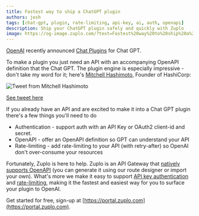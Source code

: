 ```yaml
---
title: Fastest way to ship a ChatGPT plugin
authors: josh
tags: [chat-gpt, plugin, rate-limiting, api-key, ai, auth, openapi]
description: Ship your ChatGPT plugin safely and quickly with Zuplo
image: https://og-image.zuplo.com/?text=Fastest%20way%20to%20ship%20a%20Chat-GPT%20plugin
---
```


[OpenAI](https://openai.com/) recently announced [Chat Plugins](https://platform.openai.com/docs/plugins/introduction) for Chat GPT.

To make a plugin you just need an API with an accompanying OpenAPI definition that the Chat GPT. The plugin engine is especially impressive - don't take my word for it; here's [Mitchell Hashimoto](https://twitter.com/mitchellh), Founder of HashiCorp:

![Tweet from Mitchell Hashimoto](https://cdn.zuplo.com/assets/15b1b3d7-357c-47d3-9f0c-ece35558766f.png)

[See tweet here](https://twitter.com/mitchellh/status/1638967450510458882?s=20)

If you already have an API and are excited to make it into a Chat GPT plugin there's a few things you'll need to do

- Authentication - support auth with an API Key or OAuth2 client-id and secret.
- OpenAPI - offer an OpenAPI definition so GPT can understand your API
- Rate-limiting - add rate-limiting to your API (with retry-after) so OpenAI don't over-consume your resources

Fortunately, Zuplo is here to help. Zuplo is an API Gateway that [natively supports OpenAPI](https://youtu.be/YRDm_tKcS68) (you can generate it using our route designer or import your own). What's more we make it easy to support [API key authentication](https://zuplo.com/docs/articles/step-2-add-api-key-auth) and [rate-limiting](https://zuplo.com/docs/articles/step-2-add-api-key-auth), making it the fastest and easiest way for you to surface your plugin to OpenAI.

Get started for free, sign-up at [https://portal.zuplo.com](https://portal.zuplo.com).
